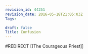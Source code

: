 ```yaml
---
revision_id: 44251
revision_date: 2016-05-18T21:05:03Z
Tags:

draft: false
Title: Confusion
---
```

#REDIRECT [[The Courageous Priest]]